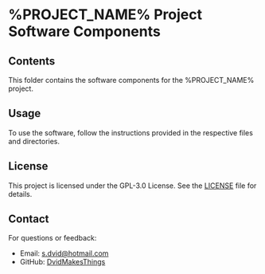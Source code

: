 # %PROJECT_NAME% Project Software Components

## Contents
This folder contains the software components for the %PROJECT_NAME% project.

## Usage
To use the software, follow the instructions provided in the respective files and directories.

## License
This project is licensed under the GPL-3.0 License. See the [LICENSE](LICENSE) file for details.

## Contact
For questions or feedback:
- Email: [s.dvid@hotmail.com](mailto:s.dvid@hotmail.com)
- GitHub: [DvidMakesThings](https://github.com/DvidMakesThings)